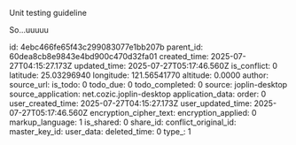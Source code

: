 Unit testing guideline

So...uuuuu

id: 4ebc466fe65f43c299083077e1bb207b
parent_id: 60dea8cb8e9843e4bd900c470d32fa01
created_time: 2025-07-27T04:15:27.173Z
updated_time: 2025-07-27T05:17:46.560Z
is_conflict: 0
latitude: 25.03296940
longitude: 121.56541770
altitude: 0.0000
author: 
source_url: 
is_todo: 0
todo_due: 0
todo_completed: 0
source: joplin-desktop
source_application: net.cozic.joplin-desktop
application_data: 
order: 0
user_created_time: 2025-07-27T04:15:27.173Z
user_updated_time: 2025-07-27T05:17:46.560Z
encryption_cipher_text: 
encryption_applied: 0
markup_language: 1
is_shared: 0
share_id: 
conflict_original_id: 
master_key_id: 
user_data: 
deleted_time: 0
type_: 1